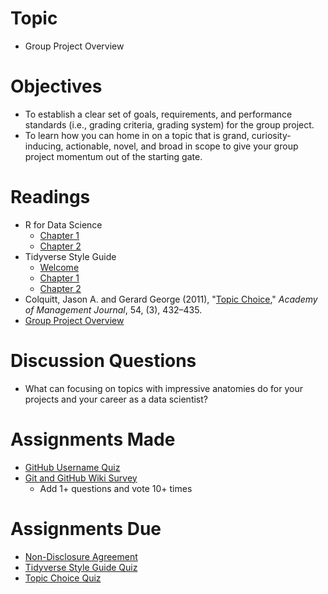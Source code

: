 # Topic

* Group Project Overview


# Objectives

* To establish a clear set of goals, requirements, and performance standards
(i.e., grading criteria, grading system) for the group project.
* To learn how you can home in on a topic that is grand, curiosity-inducing,
actionable, novel, and broad in scope to give your group project momentum out of
the starting gate.

# Readings

* R for Data Science
   + [Chapter 1][r4ds-1]
   + [Chapter 2][r4ds-2]
* Tidyverse Style Guide
   + [Welcome][tsg-welcome]
   + [Chapter 1][tsg-1]
   + [Chapter 2][tsg-2]
* Colquitt, Jason A. and Gerard George (2011), "[Topic Choice][colquitt and
george 2011]," _Academy of Management Journal_, 54, (3), 432–435.
* [Group Project Overview][]

# Discussion Questions

* What can focusing on topics with impressive anatomies do for your projects and
your career as a data scientist?

# Assignments Made

* [GitHub Username Quiz]
* [Git and GitHub Wiki Survey]
   + Add 1+ questions and vote 10+ times

# Assignments Due

* [Non-Disclosure Agreement]
* [Tidyverse Style Guide Quiz]
* [Topic Choice Quiz]

[colquitt and george 2011]: https://aom.org/uploadedFiles/Publications/AMJ/FTE-TopicChoice.pdf
[Group Project Overview]: https://github.com/GCOM7140/group-project#the-group-project
[git and github wiki survey]: https://www.allourideas.org/GCOM-7140-git-github
[github username quiz]: https://goo.gl/forms/bVkjZJE6yRHZBVRm2
[r4ds-1]: https://r4ds.had.co.nz/introduction.html
[r4ds-2]: https://r4ds.had.co.nz/explore-intro.html
[non-disclosure agreement]: https://github.com/GCOM7140/class-sessions/raw/master/02_group-project-overview/01_readings/tjl-student-nda.docx
[tidyverse style guide quiz]: https://goo.gl/forms/TDZ83cKuWPtOVYzW2
[topic choice quiz]: https://goo.gl/forms/nz0w8G2LuZOZbZxi2
[tsg-1]: https://style.tidyverse.org/files.html
[tsg-2]: https://style.tidyverse.org/syntax.html
[tsg-welcome]: https://style.tidyverse.org/
